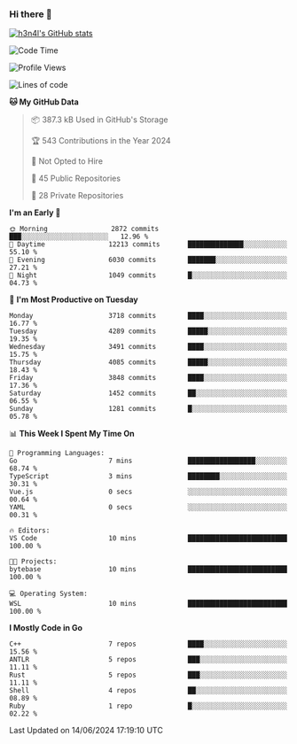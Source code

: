 ### Hi there 👋

[![h3n4l's GitHub stats](https://github-readme-stats.vercel.app/api?username=h3n4l&count_private=true&show_icons=true&theme=radical)](https://github.com/h3n4l/github-readme-stats)

<!--START_SECTION:waka-->
![Code Time](http://img.shields.io/badge/Code%20Time-1%2C872%20hrs%2052%20mins-blue)

![Profile Views](http://img.shields.io/badge/Profile%20Views-0-blue)

![Lines of code](https://img.shields.io/badge/From%20Hello%20World%20I%27ve%20Written-9.1%20million%20lines%20of%20code-blue)

**🐱 My GitHub Data** 

> 📦 387.3 kB Used in GitHub's Storage 
 > 
> 🏆 543 Contributions in the Year 2024
 > 
> 🚫 Not Opted to Hire
 > 
> 📜 45 Public Repositories 
 > 
> 🔑 28 Private Repositories 
 > 
**I'm an Early 🐤** 

```text
🌞 Morning                2872 commits        ███░░░░░░░░░░░░░░░░░░░░░░   12.96 % 
🌆 Daytime                12213 commits       ██████████████░░░░░░░░░░░   55.10 % 
🌃 Evening                6030 commits        ███████░░░░░░░░░░░░░░░░░░   27.21 % 
🌙 Night                  1049 commits        █░░░░░░░░░░░░░░░░░░░░░░░░   04.73 % 
```
📅 **I'm Most Productive on Tuesday** 

```text
Monday                   3718 commits        ████░░░░░░░░░░░░░░░░░░░░░   16.77 % 
Tuesday                  4289 commits        █████░░░░░░░░░░░░░░░░░░░░   19.35 % 
Wednesday                3491 commits        ████░░░░░░░░░░░░░░░░░░░░░   15.75 % 
Thursday                 4085 commits        █████░░░░░░░░░░░░░░░░░░░░   18.43 % 
Friday                   3848 commits        ████░░░░░░░░░░░░░░░░░░░░░   17.36 % 
Saturday                 1452 commits        ██░░░░░░░░░░░░░░░░░░░░░░░   06.55 % 
Sunday                   1281 commits        █░░░░░░░░░░░░░░░░░░░░░░░░   05.78 % 
```


📊 **This Week I Spent My Time On** 

```text
💬 Programming Languages: 
Go                       7 mins              █████████████████░░░░░░░░   68.74 % 
TypeScript               3 mins              ████████░░░░░░░░░░░░░░░░░   30.31 % 
Vue.js                   0 secs              ░░░░░░░░░░░░░░░░░░░░░░░░░   00.64 % 
YAML                     0 secs              ░░░░░░░░░░░░░░░░░░░░░░░░░   00.31 % 

🔥 Editors: 
VS Code                  10 mins             █████████████████████████   100.00 % 

🐱‍💻 Projects: 
bytebase                 10 mins             █████████████████████████   100.00 % 

💻 Operating System: 
WSL                      10 mins             █████████████████████████   100.00 % 
```

**I Mostly Code in Go** 

```text
C++                      7 repos             ████░░░░░░░░░░░░░░░░░░░░░   15.56 % 
ANTLR                    5 repos             ███░░░░░░░░░░░░░░░░░░░░░░   11.11 % 
Rust                     5 repos             ███░░░░░░░░░░░░░░░░░░░░░░   11.11 % 
Shell                    4 repos             ██░░░░░░░░░░░░░░░░░░░░░░░   08.89 % 
Ruby                     1 repo              █░░░░░░░░░░░░░░░░░░░░░░░░   02.22 % 
```




 Last Updated on 14/06/2024 17:19:10 UTC
<!--END_SECTION:waka-->

